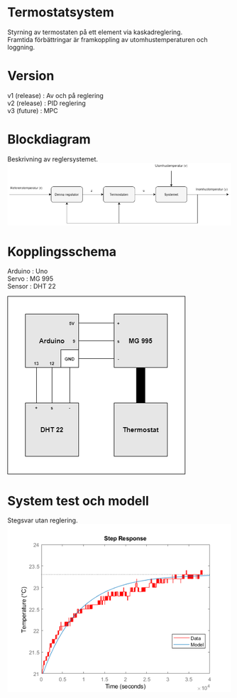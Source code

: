 # Termostatsystem  
Styrning av termostaten på ett element via kaskadreglering.  
Framtida förbättringar är framkoppling av utomhustemperaturen och loggning.
  
# Version 
v1 (release)  : Av och på reglering   
v2 (release)  : PID reglering  
v3 (future)   : MPC
  
# Blockdiagram  
Beskrivning av reglersystemet.  
![Blockdiagram](https://github.com/TantDre/Termostatsystem/blob/master/Blockdiagram.png?raw=true)
  
# Kopplingsschema  
Arduino : Uno  
Servo   : MG 995  
Sensor  : DHT 22  
  
![Kopplingsschema](https://github.com/TantDre/Termostatsystem/blob/master/Kopplingsschema.png?raw=true)
  
# System test och modell
Stegsvar utan reglering.    
![System](https://github.com/TantDre/Termostatsystem/blob/master/Systemidentifiering/Test_Plot.png?raw=true)
